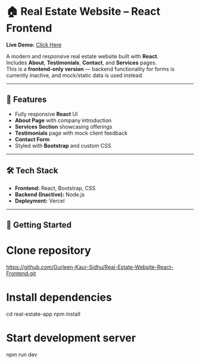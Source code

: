 # 🏠 Real Estate Website – React Frontend

**Live Demo:** [Click Here](https://real-estate-website-react-frontend.vercel.app/)

A modern and responsive real estate website built with **React**.  
Includes **About**, **Testimonials**, **Contact**, and **Services** pages.  
This is a **frontend-only version** — backend functionality for forms is currently inactive, and mock/static data is used instead.

---

## 📌 Features
- Fully responsive **React** UI
- **About Page** with company introduction
- **Services Section** showcasing offerings
- **Testimonials** page with mock client feedback
- **Contact Form**
- Styled with **Bootstrap** and custom CSS

---

## 🛠️ Tech Stack
- **Frontend:** React, Bootstrap, CSS
- **Backend (Inactive):** Node.js
- **Deployment:** Vercel

---

## 🚀 Getting Started

# Clone repository
https://github.com/Gurleen-Kaur-Sidhu/Real-Estate-Website-React-Frontend.git

# Install dependencies
cd real-estate-app
npm install

# Start development server
npm run dev
